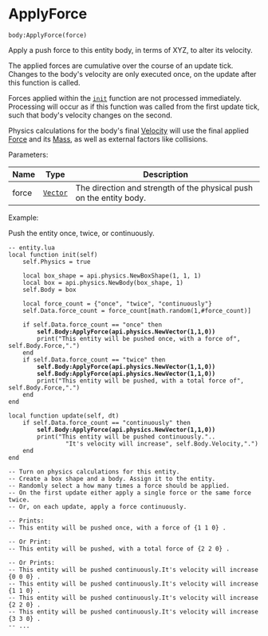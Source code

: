 # ApplyForce

`body:ApplyForce(force)`

Apply a push force to this entity body, in terms of XYZ, to alter its velocity.

The applied forces are cumulative over the course of an update tick. Changes to the body's velocity are only executed once, on the update after this function is called.

Forces applied within the [`init`](../../../entity-api/entity/necessary-methods/init.md) function are not processed immediately. Processing will occur as if this function was called from the first update tick, such that body's velocity changes on the second.

Physics calculations for the body's final [Velocity](../fields/velocity.md) will use the final applied [Force](../fields/force.md) and its [Mass](../fields/mass.md), as well as external factors like collisions.&#x20;



Parameters:

| Name  | Type                      | Description                                                         |
| ----- | ------------------------- | ------------------------------------------------------------------- |
| force | [`Vector`](../../vector/) | The direction and strength of the physical push on the entity body. |



Example:

Push the entity once, twice, or continuously.

<pre class="language-lua"><code class="lang-lua">-- entity.lua
local function init(self)
    self.Physics = true
   
    local box_shape = api.physics.NewBoxShape(1, 1, 1) 
    local box = api.physics.NewBody(box_shape, 1)   
    self.Body = box  
    
    local force_count = {"once", "twice", "continuously"}
    self.Data.force_count = force_count[math.random(1,#force_count)] 
    
    if self.Data.force_count == "once" then
<strong>        self.Body:ApplyForce(api.physics.NewVector(1,1,0))
</strong>        print("This entity will be pushed once, with a force of", self.Body.Force,".")
    end 
    if self.Data.force_count == "twice" then
<strong>        self.Body:ApplyForce(api.physics.NewVector(1,1,0))
</strong><strong>        self.Body:ApplyForce(api.physics.NewVector(1,1,0))
</strong>        print("This entity will be pushed, with a total force of", self.Body.Force,".")
    end 
end

local function update(self, dt)
    if self.Data.force_count == "continuously" then
<strong>        self.Body:ApplyForce(api.physics.NewVector(1,1,0))
</strong>        print("This entity will be pushed continuously.".. 
                "It's velocity will increase", self.Body.Velocity,".")
    end 
end 

-- Turn on physics calculations for this entity.
-- Create a box shape and a body. Assign it to the entity.
-- Randomly select a how many times a force should be applied.
-- On the first update either apply a single force or the same force twice.
-- Or, on each update, apply a force continuously.

-- Prints:
-- This entity will be pushed once, with a force of {1 1 0} .

-- Or Print:
-- This entity will be pushed, with a total force of {2 2 0} .

-- Or Prints:
-- This entity will be pushed continuously.It's velocity will increase {0 0 0} .
-- This entity will be pushed continuously.It's velocity will increase {1 1 0} .
-- This entity will be pushed continuously.It's velocity will increase {2 2 0} .
-- This entity will be pushed continuously.It's velocity will increase {3 3 0} .
-- ...
</code></pre>
